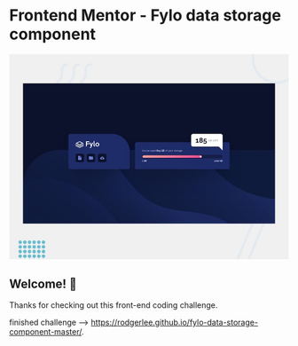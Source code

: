 # Frontend Mentor - Fylo data storage component

![Design preview for the Fylo data storage component coding challenge](./design/desktop-preview.jpg)

## Welcome! 👋

Thanks for checking out this front-end coding challenge.

finished challenge --> https://rodgerlee.github.io/fylo-data-storage-component-master/.
